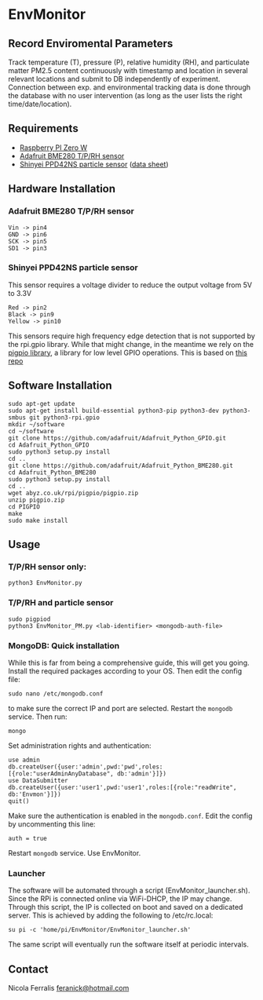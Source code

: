 # EnvMonitor
## Record Enviromental Parameters

Track temperature (T), pressure (P), relative humidity (RH), and particulate matter PM2.5 content
continuously with timestamp and location in several relevant locations and submit to DB independently of experiment. 
Connection between exp. and environmental tracking data is done through the database with no 
user intervention (as long as the user lists the right time/date/location).

## Requirements
- [Raspberry PI Zero W](https://www.raspberrypi.org/products/pi-zero-w/)
- [Adafruit BME280 T/P/RH sensor](https://learn.adafruit.com/adafruit-bme280-humidity-barometric-pressure-temperature-sensor-breakout)
- [Shinyei PPD42NS particle sensor](https://www.seeedstudio.com/Grove-Dust-Sensor-p-1050.html) ([data sheet](http://www.mouser.com/ds/2/744/Seeed_101020012-838657.pdf))
  
## Hardware Installation
### Adafruit BME280 T/P/RH sensor
    Vin -> pin4
    GND -> pin6
    SCK -> pin5
    SD1 -> pin3

### Shinyei PPD42NS particle sensor
This sensor requires a voltage divider to reduce the output voltage from 5V to 3.3V
    
    Red -> pin2
    Black -> pin9
    Yellow -> pin10    

This sensors require high frequency edge detection that is not supported by the rpi.gpio library. While that might change, in the meantime we rely on the [pigpio library](http://abyz.co.uk/rpi/pigpio/), a library for low level GPIO operations.  This is based on [this repo](https://github.com/andy-pi/weather-monitor)

## Software Installation
	sudo apt-get update
	sudo apt-get install build-essential python3-pip python3-dev python3-smbus git python3-rpi.gpio
    mkdir ~/software
    cd ~/software
	git clone https://github.com/adafruit/Adafruit_Python_GPIO.git
	cd Adafruit_Python_GPIO
	sudo python3 setup.py install
    cd ..
	git clone https://github.com/adafruit/Adafruit_Python_BME280.git
    cd Adafruit_Python_BME280
    sudo python3 setup.py install
    cd ..
    wget abyz.co.uk/rpi/pigpio/pigpio.zip
    unzip pigpio.zip
    cd PIGPIO
    make
    sudo make install

## Usage
### T/P/RH sensor only:
    python3 EnvMonitor.py 
### T/P/RH and particle sensor
    sudo pigpiod
    python3 EnvMonitor_PM.py <lab-identifier> <mongodb-auth-file>
    
### MongoDB: Quick installation
While this is far from being a comprehensive guide, this will get you going. Install the required packages according to your OS. Then edit the config file:

    sudo nano /etc/mongodb.conf
    
to make sure the correct IP and port are selected. Restart the ```mongodb``` service. Then run:

    mongo

Set administration rights and authentication:

    use admin
    db.createUser({user:'admin',pwd:'pwd',roles:[{role:"userAdminAnyDatabase", db:'admin'}]})
    use DataSubmitter
    db.createUser({user:'user1',pwd:'user1',roles:[{role:"readWrite", db:'Envmon'}]})
    quit()
    
Make sure the authentication is enabled in the ```mongodb.conf```. Edit the config by uncommenting this line:

    auth = true
    
Restart ```mongodb``` service. Use EnvMonitor.

### Launcher    
The software will be automated through a script (EnvMonitor_launcher.sh). Since the RPi is 
connected online via WiFi-DHCP, the IP may change. Through this script, the IP is collected
on boot and saved on a dedicated server. This is achieved by adding the following to /etc/rc.local:

    su pi -c 'home/pi/EnvMonitor/EnvMonitor_launcher.sh'

The same script will eventually run the software itself at periodic intervals. 

## Contact
Nicola Ferralis <feranick@hotmail.com>
    

